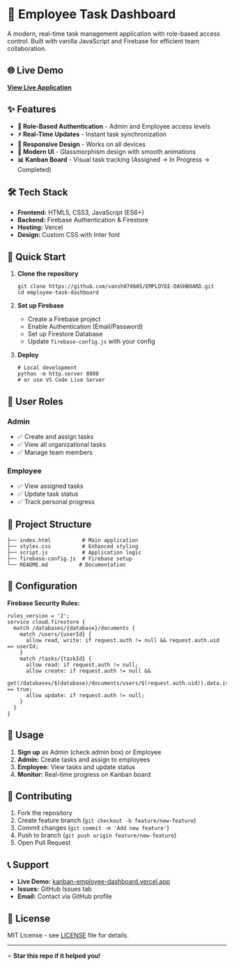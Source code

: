 # 🚀 Employee Task Dashboard

A modern, real-time task management application with role-based access control. Built with vanilla JavaScript and Firebase for efficient team collaboration.

## 🌐 Live Demo
**[View Live Application](https://kanban-employee-dashboard.vercel.app/)**

## ✨ Features

- **🔐 Role-Based Authentication** - Admin and Employee access levels
- **⚡ Real-Time Updates** - Instant task synchronization
- **📱 Responsive Design** - Works on all devices
- **🎨 Modern UI** - Glassmorphism design with smooth animations
- **📊 Kanban Board** - Visual task tracking (Assigned → In Progress → Completed)

## 🛠️ Tech Stack

- **Frontend:** HTML5, CSS3, JavaScript (ES6+)
- **Backend:** Firebase Authentication & Firestore
- **Hosting:** Vercel
- **Design:** Custom CSS with Inter font

## 🚀 Quick Start

1. **Clone the repository**
   ```
   git clone https://github.com/vansh070605/EMPLOYEE-DASHBOARD.git
   cd employee-task-dashboard
   ```

2. **Set up Firebase**
   - Create a Firebase project
   - Enable Authentication (Email/Password)
   - Set up Firestore Database
   - Update `firebase-config.js` with your config

3. **Deploy**
   ```
   # Local development
   python -m http.server 8000
   # or use VS Code Live Server
   ```

## 👥 User Roles

### Admin
- ✅ Create and assign tasks
- ✅ View all organizational tasks
- ✅ Manage team members

### Employee
- ✅ View assigned tasks
- ✅ Update task status
- ✅ Track personal progress

## 📁 Project Structure

```
├── index.html          # Main application
├── styles.css          # Enhanced styling
├── script.js           # Application logic
├── firebase-config.js  # Firebase setup
└── README.md          # Documentation
```

## 🔧 Configuration

**Firebase Security Rules:**
```
rules_version = '2';
service cloud.firestore {
  match /databases/{database}/documents {
    match /users/{userId} {
      allow read, write: if request.auth != null && request.auth.uid == userId;
    }
    match /tasks/{taskId} {
      allow read: if request.auth != null;
      allow create: if request.auth != null && 
                       get(/databases/$(database)/documents/users/$(request.auth.uid)).data.isAdmin == true;
      allow update: if request.auth != null;
    }
  }
}
```

## 🎯 Usage

1. **Sign up** as Admin (check admin box) or Employee
2. **Admin:** Create tasks and assign to employees
3. **Employee:** View tasks and update status
4. **Monitor:** Real-time progress on Kanban board

## 🤝 Contributing

1. Fork the repository
2. Create feature branch (`git checkout -b feature/new-feature`)
3. Commit changes (`git commit -m 'Add new feature'`)
4. Push to branch (`git push origin feature/new-feature`)
5. Open Pull Request

## 📞 Support

- **Live Demo:** [kanban-employee-dashboard.vercel.app](https://kanban-employee-dashboard.vercel.app/)
- **Issues:** GitHub Issues tab
- **Email:** Contact via GitHub profile

## 📄 License

MIT License - see [LICENSE](LICENSE) file for details.

---

⭐ **Star this repo if it helped you!**